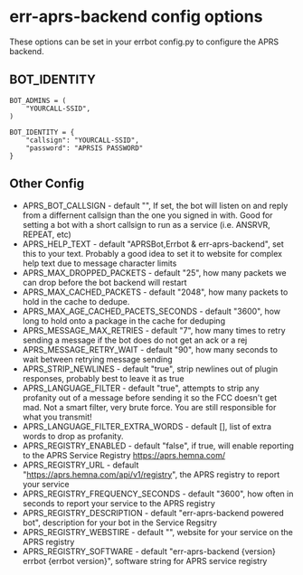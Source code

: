 # err-aprs-backend config options

These options can be set in your errbot config.py to configure the APRS backend.

## BOT_IDENTITY

```
BOT_ADMINS = (
    "YOURCALL-SSID",
)

BOT_IDENTITY = {
    "callsign": "YOURCALL-SSID",
    "password": "APRSIS PASSWORD"
}
```

## Other Config

* APRS_BOT_CALLSIGN - default "", If set, the bot will listen on and reply from a differnent callsign than the one you signed in with. Good for setting a bot with a short callsign to run as a service (i.e. ANSRVR, REPEAT, etc)
* APRS_HELP_TEXT - default "APRSBot,Errbot & err-aprs-backend", set this to your text. Probably a good idea to set it to website for complex help text due to message character limits
* APRS_MAX_DROPPED_PACKETS - default "25", how many packets we can drop before the bot backend will restart
* APRS_MAX_CACHED_PACKETS - default "2048", how many packets to hold in the cache to dedupe.
* APRS_MAX_AGE_CACHED_PACETS_SECONDS - default "3600", how long to hold onto a package in the cache for deduping
* APRS_MESSAGE_MAX_RETRIES - default "7", how many times to retry sending a message if the bot does do not get an ack or a rej
* APRS_MESSAGE_RETRY_WAIT - default "90", how many seconds to wait between retrying message sending
* APRS_STRIP_NEWLINES - default "true", strip newlines out of plugin responses, probably best to leave it as true
* APRS_LANGUAGE_FILTER - default "true", attempts to strip any profanity out of a message before sending it so the FCC doesn't get mad. Not a smart filter, very brute force. You are still responsible for what you transmit!
* APRS_LANGUAGE_FILTER_EXTRA_WORDS - default [], list of extra words to drop as profanity.
* APRS_REGISTRY_ENABLED - default "false", if true, will enable reporting to the APRS Service Registry https://aprs.hemna.com/
* APRS_REGISTRY_URL - default "https://aprs.hemna.com/api/v1/registry", the APRS registry to report your service
* APRS_REGISTRY_FREQUENCY_SECONDS - default "3600", how often in seconds to report your service to the APRS registry
* APRS_REGISTRY_DESCRIPTION - default "err-aprs-backend powered bot", description for your bot in the Service Regsitry
* APRS_REGISTRY_WEBSTIRE - default "", website for your service on the APRS registry
* APRS_REGISTRY_SOFTWARE - default "err-aprs-backend {version} errbot {errbot version}", software string for APRS service registry
